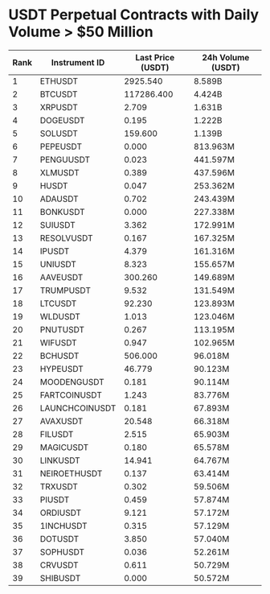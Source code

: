 # USDT Perpetual Contracts with Daily Volume > $50 Million

| Rank | Instrument ID | Last Price (USDT) | 24h Volume (USDT) |
|------|---------------|-------------------|-------------------|
| 1 | ETHUSDT | 2925.540 | 8.589B |
| 2 | BTCUSDT | 117286.400 | 4.424B |
| 3 | XRPUSDT | 2.709 | 1.631B |
| 4 | DOGEUSDT | 0.195 | 1.222B |
| 5 | SOLUSDT | 159.600 | 1.139B |
| 6 | PEPEUSDT | 0.000 | 813.963M |
| 7 | PENGUUSDT | 0.023 | 441.597M |
| 8 | XLMUSDT | 0.389 | 437.596M |
| 9 | HUSDT | 0.047 | 253.362M |
| 10 | ADAUSDT | 0.702 | 243.439M |
| 11 | BONKUSDT | 0.000 | 227.338M |
| 12 | SUIUSDT | 3.362 | 172.991M |
| 13 | RESOLVUSDT | 0.167 | 167.325M |
| 14 | IPUSDT | 4.379 | 161.316M |
| 15 | UNIUSDT | 8.323 | 155.657M |
| 16 | AAVEUSDT | 300.260 | 149.689M |
| 17 | TRUMPUSDT | 9.532 | 131.549M |
| 18 | LTCUSDT | 92.230 | 123.893M |
| 19 | WLDUSDT | 1.013 | 123.046M |
| 20 | PNUTUSDT | 0.267 | 113.195M |
| 21 | WIFUSDT | 0.947 | 102.965M |
| 22 | BCHUSDT | 506.000 | 96.018M |
| 23 | HYPEUSDT | 46.779 | 90.123M |
| 24 | MOODENGUSDT | 0.181 | 90.114M |
| 25 | FARTCOINUSDT | 1.243 | 83.776M |
| 26 | LAUNCHCOINUSDT | 0.181 | 67.893M |
| 27 | AVAXUSDT | 20.548 | 66.318M |
| 28 | FILUSDT | 2.515 | 65.903M |
| 29 | MAGICUSDT | 0.180 | 65.578M |
| 30 | LINKUSDT | 14.941 | 64.767M |
| 31 | NEIROETHUSDT | 0.137 | 63.414M |
| 32 | TRXUSDT | 0.302 | 59.506M |
| 33 | PIUSDT | 0.459 | 57.874M |
| 34 | ORDIUSDT | 9.121 | 57.172M |
| 35 | 1INCHUSDT | 0.315 | 57.129M |
| 36 | DOTUSDT | 3.850 | 57.040M |
| 37 | SOPHUSDT | 0.036 | 52.261M |
| 38 | CRVUSDT | 0.611 | 50.729M |
| 39 | SHIBUSDT | 0.000 | 50.572M |
